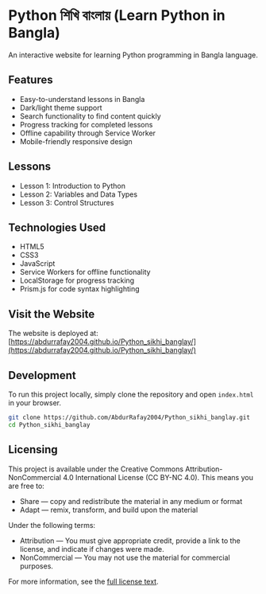 # Python শিখি বাংলায় (Learn Python in Bangla)

An interactive website for learning Python programming in Bangla language.

## Features

- Easy-to-understand lessons in Bangla
- Dark/light theme support
- Search functionality to find content quickly
- Progress tracking for completed lessons
- Offline capability through Service Worker
- Mobile-friendly responsive design

## Lessons

- Lesson 1: Introduction to Python
- Lesson 2: Variables and Data Types
- Lesson 3: Control Structures

## Technologies Used

- HTML5
- CSS3
- JavaScript
- Service Workers for offline functionality
- LocalStorage for progress tracking
- Prism.js for code syntax highlighting

## Visit the Website

The website is deployed at: [https://abdurrafay2004.github.io/Python_sikhi_banglay/](https://abdurrafay2004.github.io/Python_sikhi_banglay/)

## Development

To run this project locally, simply clone the repository and open `index.html` in your browser.

```bash
git clone https://github.com/AbdurRafay2004/Python_sikhi_banglay.git
cd Python_sikhi_banglay
```

## Licensing

This project is available under the Creative Commons Attribution-NonCommercial 4.0 International License (CC BY-NC 4.0). This means you are free to:

- Share — copy and redistribute the material in any medium or format
- Adapt — remix, transform, and build upon the material

Under the following terms:
- Attribution — You must give appropriate credit, provide a link to the license, and indicate if changes were made.
- NonCommercial — You may not use the material for commercial purposes.

For more information, see the [full license text](https://creativecommons.org/licenses/by-nc/4.0/legalcode). 